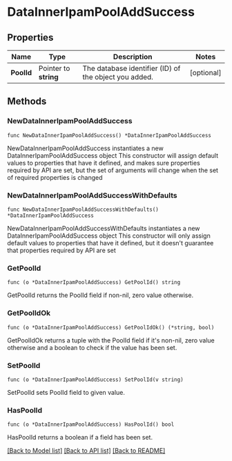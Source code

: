 # DataInnerIpamPoolAddSuccess

## Properties

Name | Type | Description | Notes
------------ | ------------- | ------------- | -------------
**PoolId** | Pointer to **string** | The database identifier (ID) of the object you added. | [optional] 

## Methods

### NewDataInnerIpamPoolAddSuccess

`func NewDataInnerIpamPoolAddSuccess() *DataInnerIpamPoolAddSuccess`

NewDataInnerIpamPoolAddSuccess instantiates a new DataInnerIpamPoolAddSuccess object
This constructor will assign default values to properties that have it defined,
and makes sure properties required by API are set, but the set of arguments
will change when the set of required properties is changed

### NewDataInnerIpamPoolAddSuccessWithDefaults

`func NewDataInnerIpamPoolAddSuccessWithDefaults() *DataInnerIpamPoolAddSuccess`

NewDataInnerIpamPoolAddSuccessWithDefaults instantiates a new DataInnerIpamPoolAddSuccess object
This constructor will only assign default values to properties that have it defined,
but it doesn't guarantee that properties required by API are set

### GetPoolId

`func (o *DataInnerIpamPoolAddSuccess) GetPoolId() string`

GetPoolId returns the PoolId field if non-nil, zero value otherwise.

### GetPoolIdOk

`func (o *DataInnerIpamPoolAddSuccess) GetPoolIdOk() (*string, bool)`

GetPoolIdOk returns a tuple with the PoolId field if it's non-nil, zero value otherwise
and a boolean to check if the value has been set.

### SetPoolId

`func (o *DataInnerIpamPoolAddSuccess) SetPoolId(v string)`

SetPoolId sets PoolId field to given value.

### HasPoolId

`func (o *DataInnerIpamPoolAddSuccess) HasPoolId() bool`

HasPoolId returns a boolean if a field has been set.


[[Back to Model list]](../README.md#documentation-for-models) [[Back to API list]](../README.md#documentation-for-api-endpoints) [[Back to README]](../README.md)


